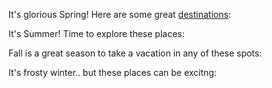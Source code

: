 It's glorious Spring! Here are some great [destinations](spring/spring.md):

It's Summer! Time to explore these places:

Fall is a great season to take a vacation in any of these spots:

It's frosty winter.. but these places can be excitng:
